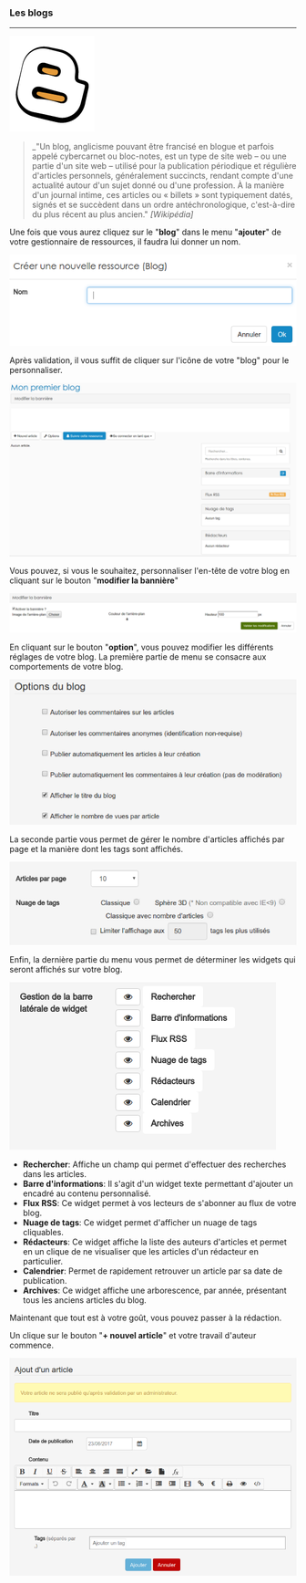 ### Les blogs
---
![](images/ressources/Pack1_color1_icap_blog.png)

>_"Un blog, anglicisme pouvant être francisé en blogue et parfois appelé cybercarnet ou bloc-notes, est un type de site web – ou une partie d'un site web – utilisé pour la publication périodique et régulière d'articles personnels, généralement succincts, rendant compte d'une actualité autour d'un sujet donné ou d'une profession. À la manière d'un journal intime, ces articles ou « billets » sont typiquement datés, signés et se succèdent dans un ordre antéchronologique, c'est-à-dire du plus récent au plus ancien."
<cite>[Wikipédia]</cite>

Une fois que vous aurez cliquez sur le "**blog**" dans le menu "**ajouter**" de votre gestionnaire de ressources, il faudra lui donner un nom.

![](images/blog-fig1.png)

Après validation, il vous suffit de cliquer sur l'icône de votre "blog" pour le personnaliser.

![](images/blog-fig2.png)

Vous pouvez, si vous le souhaitez, personnaliser l'en-tête de votre blog en cliquant sur le bouton "**modifier la bannière**"

![](images/blog-fig3.png)

En cliquant sur le bouton "**option**", vous pouvez modifier les différents réglages de votre blog. La première partie de menu se consacre aux comportements de votre blog.

![](images/blog-fig4.png)

La seconde partie vous permet de gérer le nombre d'articles affichés par page  et la manière dont les tags sont affichés.

![](images/blog-fig5.png)

Enfin, la dernière partie du menu vous permet de déterminer les widgets qui seront affichés sur votre blog.

![](images/blog-fig6.png)

* **Rechercher**: Affiche un champ qui permet d'effectuer des recherches dans les articles.
* **Barre d'informations**: Il s'agit d'un widget texte permettant d'ajouter un encadré au contenu personnalisé.
* **Flux RSS**: Ce widget permet à vos lecteurs de s'abonner au flux de votre blog.
* **Nuage de tags**: Ce widget permet d'afficher un nuage de tags cliquables.
* **Rédacteurs**: Ce widget affiche la liste des auteurs d'articles et permet en un clique de ne visualiser que les articles d'un rédacteur en particulier.
* **Calendrier**: Permet de rapidement retrouver un article par sa date de publication.
* **Archives**: Ce widget affiche une arborescence, par année, présentant tous les anciens articles du blog. 

Maintenant que tout est à votre goût, vous pouvez passer à la rédaction.

Un clique sur le bouton "**+ nouvel article**" et votre travail d'auteur commence.

![](images/blog-fig7.png)




